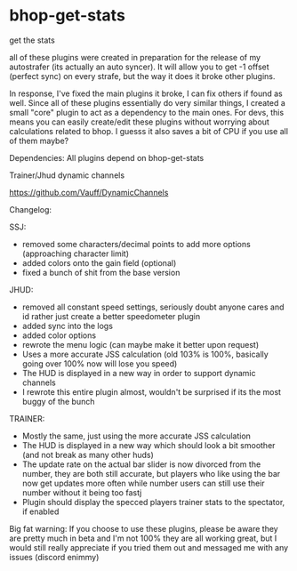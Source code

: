# bhop-get-stats
get the stats

all of these plugins were created in preparation for the release of my autostrafer (its actually an auto syncer). It will allow you to get -1 offset (perfect sync) on every strafe, but the way it does it broke other plugins.

In response, I've fixed the main plugins it broke, I can fix others if found as well. Since all of these plugins essentially do very similar things, I created a small "core" plugin to act as a dependency to the main ones. For devs, this means you can easily create/edit these plugins without worrying about calculations related to bhop. I guesss it also saves a bit of CPU if you use all of them maybe?

Dependencies:
All plugins depend on bhop-get-stats

Trainer/Jhud dynamic channels

https://github.com/Vauff/DynamicChannels

Changelog:

SSJ:
- removed some characters/decimal points to add more options (approaching character limit)
- added colors onto the gain field (optional)
- fixed a bunch of shit from the base version

JHUD:
- removed all constant speed settings, seriously doubt anyone cares and id rather just create a better speedometer plugin
- added sync into the logs
- added color options
- rewrote the menu logic (can maybe make it better upon request)
- Uses a more accurate JSS calculation (old 103% is 100%, basically going over 100% now will lose you speed)
- The HUD is displayed in a new way in order to support dynamic channels
- I rewrote this entire plugin almost, wouldn't be surprised if its the most buggy of the bunch

TRAINER:
- Mostly the same, just using the more accurate JSS calculation
- The HUD is displayed in a new way which should look a bit smoother (and not break as many other huds)
- The update rate on the actual bar slider is now divorced from the number, they are both still accurate, but players who like using the bar now get updates more often while number users can still use their number without it being too fastj
- Plugin should display the specced players trainer stats to the spectator, if enabled


Big fat warning: If you choose to use these plugins, please be aware they are pretty much in beta and I'm not 100% they are all working great, but I would still really appreciate if you tried them out and messaged me with any issues (discord enimmy)
